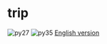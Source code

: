 # trip

![py27][py27] ![py35][py35] [English version][english-version]

[py27]: https://img.shields.io/badge/python-2.7-ff69b4.svg
[py35]: https://img.shields.io/badge/python-3.5-red.svg
[english-version]: https://github.com/littlecodersh/trip/blob/master/README_EN.md
